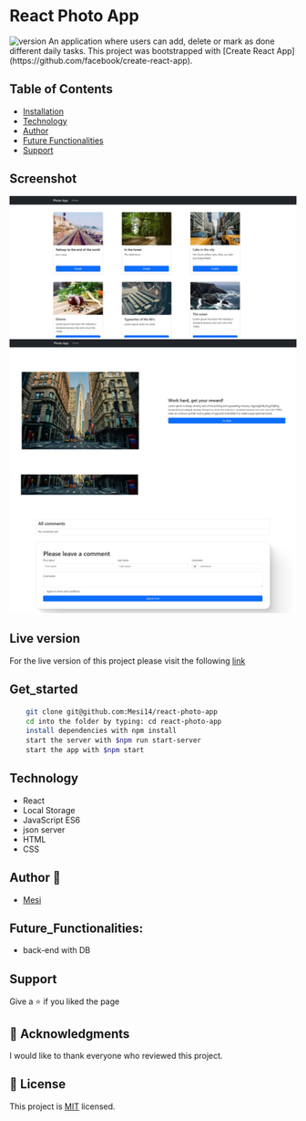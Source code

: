 # React Photo App

<img alt="version" src="https://img.shields.io/badge/version-1.0.0-blue.svg?cacheSeconds=2592000" />
An application where users can add, delete or mark as done different daily tasks. This project was bootstrapped with [Create React App](https://github.com/facebook/create-react-app).

## Table of Contents

- [Installation](#get_started)
- [Technology](#technology)
- [Author](#author)
- [Future Functionalities](#future_functionalities)
- [Support](#support)

## Screenshot

![React Photo App](./public/assets/photosPage.jpg)
![React Photo App](./public/assets/detailsPageUpper.jpg)
![React Photo App](./public/assets/detailsPageComments.jpg)

## Live version

For the live version of this project please visit the following [link]()

## Get_started

```bash
    git clone git@github.com:Mesi14/react-photo-app
    cd into the folder by typing: cd react-photo-app
    install dependencies with npm install
    start the server with $npm run start-server
    start the app with $npm start
```

## Technology

- React
- Local Storage
- JavaScript ES6
- json server
- HTML
- CSS

## Author :bust_in_silhouette:

- [Mesi](https://github.com/Mesi14)

## Future_Functionalities:

- back-end with DB

## Support

Give a :star: if you liked the page


## 🙏 Acknowledgments 

I would like to thank everyone who reviewed this project.


## 📝 License

This project is [MIT](license.txt) licensed.
